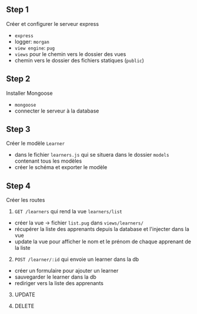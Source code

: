 ## Step 1
Créer et configurer le serveur express
- `express`
- logger: `morgan`
- `view engine`: `pug`
- `views` pour le chemin vers le dossier des vues
- chemin vers le dossier des fichiers statiques (`public`)

## Step 2
Installer Mongoose
- `mongoose`
- connecter le serveur à la database

## Step 3
Créer le modèle `Learner`
- dans le fichier `learners.js` qui se situera dans le dossier `models` contenant tous les modèles
- créer le schéma et exporter le modèle

## Step 4
Créer les routes
1. `GET /learners` qui rend la vue `learners/list`
  - créer la vue -> fichier `list.pug` dans `views/learners/`
  - récupérer la liste des apprenants depuis la database et l'injecter dans la vue
  - update la vue pour afficher le nom et le prénom de chaque apprenant de la liste
  
2. `POST /learner/:id` qui envoie un learner dans la db
  - créer un formulaire pour ajouter un learner
  - sauvegarder le learner dans la db
  - rediriger vers la liste des apprenants

3. UPDATE

4. DELETE
